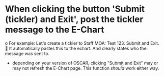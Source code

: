 # When clicking the button 'Submit (tickler) and Exit', post the tickler message to the E-Chart

o	For example: Let's create a tickler to Staff MOA: Test 123. Submit and Exit.
	It automatically pastes this to the echart. And clearly states who the message was sent to.
- depending on your version of OSCAR, clicking "Submit and Exit" may or may not refresh the E-Chart page. This function *should* work either way.